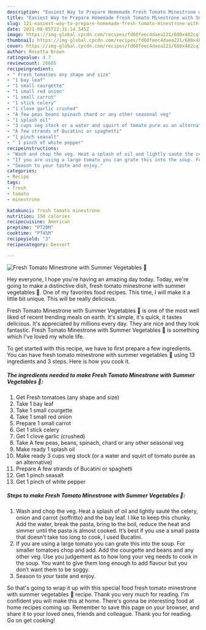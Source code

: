 ```yaml
---
description: "Easiest Way to Prepare Homemade Fresh Tomato Minestrone with Summer Vegetables 🌱"
title: "Easiest Way to Prepare Homemade Fresh Tomato Minestrone with Summer Vegetables 🌱"
slug: 121-easiest-way-to-prepare-homemade-fresh-tomato-minestrone-with-summer-vegetables
date: 2021-08-05T22:31:14.545Z
image: https://img-global.cpcdn.com/recipes/fd60feec4daea221/680x482cq70/fresh-tomato-minestrone-with-summer-vegetables-🌱-recipe-main-photo.jpg
thumbnail: https://img-global.cpcdn.com/recipes/fd60feec4daea221/680x482cq70/fresh-tomato-minestrone-with-summer-vegetables-🌱-recipe-main-photo.jpg
cover: https://img-global.cpcdn.com/recipes/fd60feec4daea221/680x482cq70/fresh-tomato-minestrone-with-summer-vegetables-🌱-recipe-main-photo.jpg
author: Rosetta Brown
ratingvalue: 4.7
reviewcount: 26685
recipeingredient:
- " Fresh tomatoes any shape and size"
- "1 bay leaf"
- "1 small courgette"
- "1 small red onion"
- "1 small carrot"
- "1 stick celery"
- "1 clove garlic crushed"
- "A few peas beans spinach chard or any other seasonal veg"
- "1 splash oil"
- "3 cups veg stock or a water and squirt of tomato pure as an alternative"
- "A few strands of Bucatini or spaghetti"
- "1 pinch seasalt"
- " 1 pinch of white pepper"
recipeinstructions:
- "Wash and chop the veg. Heat a splash of oil and lightly sauté the celery, onion and carrot (soffritto) and the bay leaf. I like to keep this chunky. Add the water, break the pasta, bring to the boil, reduce the heat and simmer until the pasta is almost cooked. It’s best if you use a small pasta that doesn’t take too long to cook, I used Bucatini."
- "If you are using a large tomato you can grate this into the soup. For smaller tomatoes chop and add. Add the courgette and beans and any other veg. Use you judgement as to how long your veg needs to cook in the soup. You want to give them long enough to add flavour but you don’t want them to be soggy."
- "Season to your taste and enjoy."
categories:
- Recipe
tags:
- fresh
- tomato
- minestrone

katakunci: fresh tomato minestrone 
nutrition: 150 calories
recipecuisine: American
preptime: "PT20M"
cooktime: "PT45M"
recipeyield: "3"
recipecategory: Dessert

---
```



![Fresh Tomato Minestrone with Summer Vegetables 🌱](https://img-global.cpcdn.com/recipes/fd60feec4daea221/680x482cq70/fresh-tomato-minestrone-with-summer-vegetables-🌱-recipe-main-photo.jpg)

Hey everyone, I hope you're having an amazing day today. Today, we're going to make a distinctive dish, fresh tomato minestrone with summer vegetables 🌱. One of my favorites food recipes. This time, I will make it a little bit unique. This will be really delicious.



Fresh Tomato Minestrone with Summer Vegetables 🌱 is one of the most well liked of recent trending meals on earth. It's simple, it's quick, it tastes delicious. It's appreciated by millions every day. They are nice and they look fantastic. Fresh Tomato Minestrone with Summer Vegetables 🌱 is something which I've loved my whole life.


To get started with this recipe, we have to first prepare a few ingredients. You can have fresh tomato minestrone with summer vegetables 🌱 using 13 ingredients and 3 steps. Here is how you cook it.

<!--inarticleads1-->

##### The ingredients needed to make Fresh Tomato Minestrone with Summer Vegetables 🌱:

1. Get  Fresh tomatoes (any shape and size)
1. Take 1 bay leaf
1. Take 1 small courgette
1. Take 1 small red onion
1. Prepare 1 small carrot
1. Get 1 stick celery
1. Get 1 clove garlic (crushed)
1. Take A few peas, beans, spinach, chard or any other seasonal veg
1. Make ready 1 splash oil
1. Make ready 3 cups veg stock (or a water and squirt of tomato purée as an alternative)
1. Prepare A few strands of Bucatini or spaghetti
1. Get 1 pinch seasalt
1. Get  1 pinch of white pepper




<!--inarticleads2-->

##### Steps to make Fresh Tomato Minestrone with Summer Vegetables 🌱:

1. Wash and chop the veg. Heat a splash of oil and lightly sauté the celery, onion and carrot (soffritto) and the bay leaf. I like to keep this chunky. Add the water, break the pasta, bring to the boil, reduce the heat and simmer until the pasta is almost cooked. It’s best if you use a small pasta that doesn’t take too long to cook, I used Bucatini.
1. If you are using a large tomato you can grate this into the soup. For smaller tomatoes chop and add. Add the courgette and beans and any other veg. Use you judgement as to how long your veg needs to cook in the soup. You want to give them long enough to add flavour but you don’t want them to be soggy.
1. Season to your taste and enjoy.




So that's going to wrap it up with this special food fresh tomato minestrone with summer vegetables 🌱 recipe. Thank you very much for reading. I'm confident you will make this at home. There's gonna be interesting food at home recipes coming up. Remember to save this page on your browser, and share it to your loved ones, friends and colleague. Thank you for reading. Go on get cooking!
